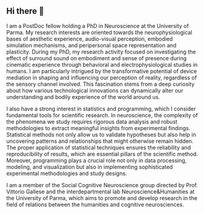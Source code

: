## Hi there 👋

I am a PostDoc fellow holding a PhD in Neuroscience at the University of Parma. My research interests are oriented towards the neurophysiological bases of aesthetic experience, audio-visual perception, embodied simulation mechanisms, and peripersonal space representation and plasticity. During my PhD, my research activity focused on investigating the effect of surround sound on embodiment and sense of presence during cinematic experience through behavioral and electrophysiological studies in humans. I am particularly intrigued by the transformative potential of device mediation in shaping and influencing our perception of reality, regardless of the sensory channel involved. This fascination stems from a deep curiosity about how various technological innovations can dynamically alter our understanding and bodily experience of the world around us.


I also have a strong interest in statistics and programming, which I consider fundamental tools for scientific research. In neuroscience, the complexity of the phenomena we study requires rigorous data analysis and robust methodologies to extract meaningful insights from experimental findings. Statistical methods not only allow us to validate hypotheses but also help in uncovering patterns and relationships that might otherwise remain hidden. The proper application of statistical techniques ensures the reliability and reproducibility of results, which are essential pillars of the scientific method. Moreover, programming plays a crucial role not only in data processing, modeling, and visualization but also in implementing sophisticated experimental methodologies and study designs.


I am a member of the Social Cognitive Neuroscience group directed by Prof. Vittorio Gallese and the interdepartmental lab Neuroscience&Humanities at the University of Parma, which aims to promote and develop research in the field of relations between the humanities and cognitive neurosciences.
